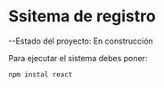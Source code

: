 <h1>Ssitema de registro</h1>

--Estado del proyecto: En construcción

Para ejecutar el sistema debes poner:

```npm instal react```
